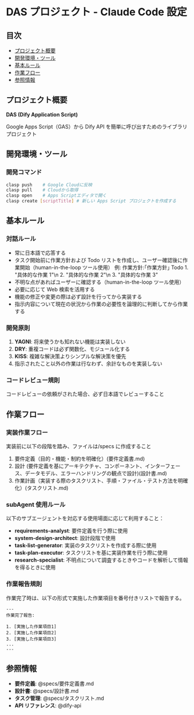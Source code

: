 # DAS プロジェクト - Claude Code 設定

## 目次

- [プロジェクト概要](#プロジェクト概要)
- [開発環境・ツール](#開発環境ツール)
- [基本ルール](#基本ルール)
- [作業フロー](#作業フロー)
- [参照情報](#参照情報)

## プロジェクト概要

**DAS (Dify Application Script)**

Google Apps Script（GAS）から Dify API を簡単に呼び出すためのライブラリプロジェクト

## 開発環境・ツール

### 開発コマンド

```bash
clasp push    # Google Cloudに反映
clasp pull    # Cloudから取得
clasp open    # Apps Scriptエディタで開く
clasp create [scriptTitle] # 新しい Apps Script プロジェクトを作成する
```

## 基本ルール

### 対話ルール

- 常に日本語で応答する
- タスク開始前に作業方針および Todo リストを作成し、ユーザー確認後に作業開始（human-in-the-loop ツール使用）
  例:
  作業方針:｢作業方針｣
  Todo 1. "具体的な作業 1"\n 2. "具体的な作業 2"\n 3. "具体的な作業 3"
- 不明な点があればユーザーに確認する（human-in-the-loop ツール使用）
- 必要に応じて Web 検索を活用する
- 機能の修正や変更の際は必ず設計を行ってから実装する
- 指示内容について現在の状況から作業の必要性を論理的に判断してから作業する

### 開発原則

1. **YAGNI**: 将来使うかも知れない機能は実装しない
2. **DRY**: 重複コードは必ず関数化、モジュール化する
3. **KISS**: 複雑な解決策よりシンプルな解決策を優先
4. 指示されたこと以外の作業は行なわず、余計なものを実装しない

### コードレビュー規則

コードレビューの依頼がされた場合、必ず日本語でレビューすること

## 作業フロー

### 実装作業フロー

実装前に以下の段階を踏み、ファイルは/specs に作成すること

1. 要件定義（目的・機能・制約を明確化）(要件定義書.md)
2. 設計 (要件定義を基にアーキテクチャ、コンポーネント、インターフェース、データモデル、エラーハンドリングの観点で設計)(設計書.md)
3. 作業計画（実装する際のタスクリスト、手順・ファイル・テスト方法を明確化）(タスクリスト.md)

### subAgent 使用ルール

以下のサブエージェントを対応する使用場面に応じて利用すること：

- **requirements-analyst**: 要件定義を行う際に使用
- **system-design-architect**: 設計段階で使用
- **task-list-generator**: 実装のタスクリストを作成する際に使用
- **task-plan-executor**: タスクリストを基に実装作業を行う際に使用
- **research-specialist**: 不明点について調査するときやコードを解析して情報を得るときに使用

### 作業報告規則

作業完了時は、以下の形式で実施した作業項目を番号付きリストで報告する。

```
---
作業完了報告:

1. [実施した作業項目1]
2. [実施した作業項目2]
3. [実施した作業項目3]
...
---

```

## 参照情報

- **要件定義**: @specs/要件定義書.md
- **設計書**: @specs/設計書.md
- **タスク管理**: @specs/タスクリスト.md
- **API リファレンス**: @dify-api
